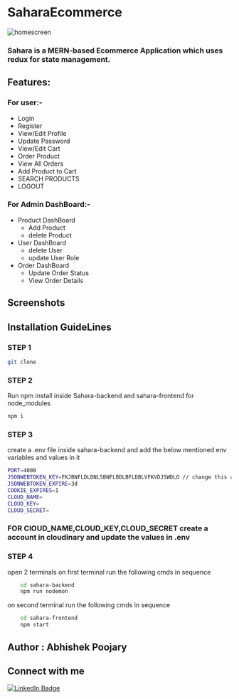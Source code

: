# SaharaEcommerce
![homescreen](https://user-images.githubusercontent.com/101885586/164613607-6bca6e0f-6660-4b91-8194-31b2a3520754.png)
### Sahara is a MERN-based Ecommerce Application which uses redux for state management.



## Features:

### For user:-
<ul>
	<li>Login</li>
	<li>Register</li>
	<li>View/Edit Profile</li>
	<li>Update Password</li>
	<li>View/Edit Cart</li>
	<li>Order Product</li>
	<li>View All Orders</li>
	<li>Add Product to Cart</li>
	<li>SEARCH PRODUCTS</li>
	<li>LOGOUT</li>
</ul>
  

### For Admin DashBoard:-
<ul>
<li>	Product DashBoard 
    <ul>
		  <li>Add Product </li>
		 <li>  delete Product
    </ul>
 </li>
<li>	User DashBoard
    <ul>
	 <li>	  delete User </li>
	 <li>	  update User Role </li>
    </ul>
  </li>
<li>	Order DashBoard
    <ul>
		   <li>Update Order Status</li>
		  <li> View Order Details</li>
    </ul>
  </li>
</ul>
		

## Screenshots

	
## Installation GuideLines

### STEP 1
```sh
git clone 
```

### STEP 2
Run npm install inside Sahara-backend and sahara-frontend for node_modules
```sh
npm i 
```

### STEP 3
create a .env file inside sahara-backend and add the below mentioned env variables and values in it
```sh
PORT=4000
JSONWEBTOKEN_KEY=FKJBNFLDLDNLSBNFLBDLBFLDBLVFKVDJSWDLO // change this according to you
JSONWEBTOKEN_EXPIRE=3d
COOKIE_EXPIRES=1
CLOUD_NAME=
CLOUD_KEY=
CLOUD_SECRET=
```

### FOR ClOUD_NAME,CLOUD_KEY,CLOUD_SECRET create a account in cloudinary and update the values in .env

### STEP 4
open 2 terminals
on first terminal run the following cmds in sequence
```sh
	cd sahara-backend
	npm run nodemon
```
on second terminal run the following cmds in sequence
```sh
	cd sahara-frontend
	npm start
```


## Author : Abhishek Poojary

## Connect with me 
[![LinkedIn Badge](https://img.shields.io/badge/LinkedIn-Profile-informational?style=flat&logo=linkedin&logoColor=white&color=0D76A8)](https://www.linkedin.com/in/abhishek-poojary-a46bb5189/)
